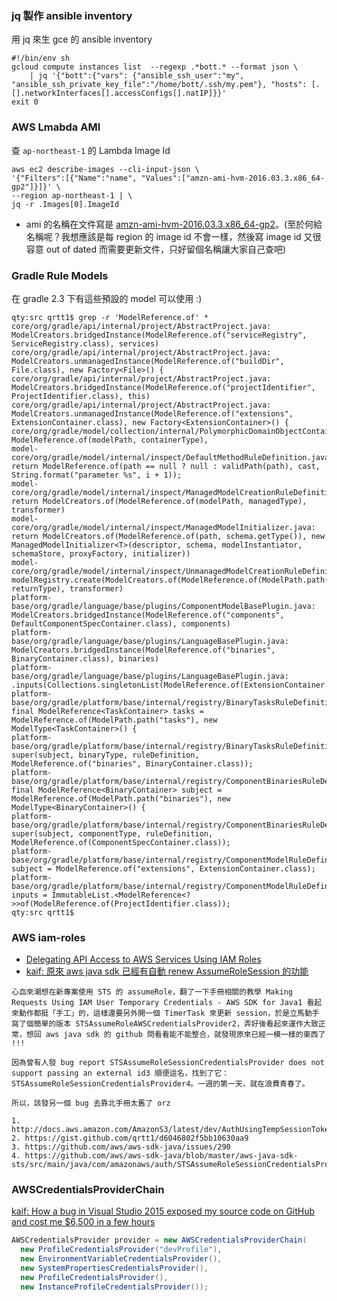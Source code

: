 
### jq 製作 ansible inventory

用 jq 來生 gce 的 ansible inventory

```
#!/bin/env sh
gcloud compute instances list  --regexp .*bott.* --format json \
    | jq '{"bott":{"vars": {"ansible_ssh_user":"my", "ansible_ssh_private_key_file":"/home/bott/.ssh/my.pem"}, "hosts": [.[].networkInterfaces[].accessConfigs[].natIP]}}'
exit 0
```

### AWS Lmabda AMI

查 `ap-northeast-1` 的 Lambda Image Id

```
aws ec2 describe-images --cli-input-json \
'{"Filters":[{"Name":"name", "Values":["amzn-ami-hvm-2016.03.3.x86_64-gp2"]}]}' \
--region ap-northeast-1 | \
jq -r .Images[0].ImageId
```

* ami 的名稱在文件寫是 [amzn-ami-hvm-2016.03.3.x86_64-gp2](http://docs.aws.amazon.com/lambda/latest/dg/current-supported-versions.html)。(至於何給名稱呢？我想應該是每 region 的 image id 不會一樣，然後寫 image id 又很容意 out of dated 而需要更新文件，只好留個名稱讓大家自己查吧)

### Gradle Rule Models

在 gradle 2.3 下有這些預設的 model 可以使用 :)

```
qty:src qrtt1$ grep -r 'ModelReference.of' *
core/org/gradle/api/internal/project/AbstractProject.java:                ModelCreators.bridgedInstance(ModelReference.of("serviceRegistry", ServiceRegistry.class), services)
core/org/gradle/api/internal/project/AbstractProject.java:                ModelCreators.unmanagedInstance(ModelReference.of("buildDir", File.class), new Factory<File>() {
core/org/gradle/api/internal/project/AbstractProject.java:                ModelCreators.bridgedInstance(ModelReference.of("projectIdentifier", ProjectIdentifier.class), this)
core/org/gradle/api/internal/project/AbstractProject.java:                ModelCreators.unmanagedInstance(ModelReference.of("extensions", ExtensionContainer.class), new Factory<ExtensionContainer>() {
core/org/gradle/model/collection/internal/PolymorphicDomainObjectContainerModelProjection.java:                        ModelReference.of(modelPath, containerType),
model-core/org/gradle/model/internal/inspect/DefaultMethodRuleDefinition.java:        return ModelReference.of(path == null ? null : validPath(path), cast, String.format("parameter %s", i + 1));
model-core/org/gradle/model/internal/inspect/ManagedModelCreationRuleDefinitionHandler.java:        return ModelCreators.of(ModelReference.of(modelPath, managedType), transformer)
model-core/org/gradle/model/internal/inspect/ManagedModelInitializer.java:        return ModelCreators.of(ModelReference.of(path, schema.getType()), new ManagedModelInitializer<T>(descriptor, schema, modelInstantiator, schemaStore, proxyFactory, initializer))
model-core/org/gradle/model/internal/inspect/UnmanagedModelCreationRuleDefinitionHandler.java:        modelRegistry.create(ModelCreators.of(ModelReference.of(ModelPath.path(modelName), returnType), transformer)
platform-base/org/gradle/language/base/plugins/ComponentModelBasePlugin.java:                ModelCreators.bridgedInstance(ModelReference.of("components", DefaultComponentSpecContainer.class), components)
platform-base/org/gradle/language/base/plugins/LanguageBasePlugin.java:                ModelCreators.bridgedInstance(ModelReference.of("binaries", BinaryContainer.class), binaries)
platform-base/org/gradle/language/base/plugins/LanguageBasePlugin.java:                        .inputs(Collections.singletonList(ModelReference.of(ExtensionContainer.class)))
platform-base/org/gradle/platform/base/internal/registry/BinaryTasksRuleDefinitionHandler.java:            final ModelReference<TaskContainer> tasks = ModelReference.of(ModelPath.path("tasks"), new ModelType<TaskContainer>() {
platform-base/org/gradle/platform/base/internal/registry/BinaryTasksRuleDefinitionHandler.java:            super(subject, binaryType, ruleDefinition, ModelReference.of("binaries", BinaryContainer.class));
platform-base/org/gradle/platform/base/internal/registry/ComponentBinariesRuleDefinitionHandler.java:            final ModelReference<BinaryContainer> subject = ModelReference.of(ModelPath.path("binaries"), new ModelType<BinaryContainer>() {
platform-base/org/gradle/platform/base/internal/registry/ComponentBinariesRuleDefinitionHandler.java:            super(subject, componentType, ruleDefinition, ModelReference.of(ComponentSpecContainer.class));
platform-base/org/gradle/platform/base/internal/registry/ComponentModelRuleDefinitionHandler.java:            subject = ModelReference.of("extensions", ExtensionContainer.class);
platform-base/org/gradle/platform/base/internal/registry/ComponentModelRuleDefinitionHandler.java:            inputs = ImmutableList.<ModelReference<?>>of(ModelReference.of(ProjectIdentifier.class));
qty:src qrtt1$
```

### AWS iam-roles

* [Delegating API Access to AWS Services Using IAM Roles](https://aws.amazon.com/tw/blogs/aws/delegating-api-access-to-aws-services-using-iam-roles/)
* [kaif: 原來 aws java sdk 已經有自動 renew AssumeRoleSession 的功能](https://kaif.io/z/programming/debates/eMepQ4JKw1)

```
心血來潮想在新專案使用 STS 的 assumeRole，翻了一下手冊相關的教學 Making Requests Using IAM User Temporary Credentials - AWS SDK for Java1 看起來動作都挺「手工」的，這樣還要另外開一個 TimerTask 來更新 session，於是立馬動手寫了個簡單的版本 STSAssumeRoleAWSCredentialsProvider2，弄好後看起來運作大致正常，想回 aws java sdk 的 github 問看看能不能整合，就發現原來已經一模一樣的東西了 !!!

因為曾有人發 bug report STSAssumeRoleSessionCredentialsProvider does not support passing an external id3 順便這名，找到了它： STSAssumeRoleSessionCredentialsProvider4。一週的第一天，就在浪費青春了。

所以，該發另一個 bug 去靠北手冊太舊了 orz

1. http://docs.aws.amazon.com/AmazonS3/latest/dev/AuthUsingTempSessionTokenJava.html
2. https://gist.github.com/qrtt1/d6046802f5bb10630aa9
3. https://github.com/aws/aws-sdk-java/issues/290
4. https://github.com/aws/aws-sdk-java/blob/master/aws-java-sdk-sts/src/main/java/com/amazonaws/auth/STSAssumeRoleSessionCredentialsProvider.java
```

### AWSCredentialsProviderChain

[kaif: How a bug in Visual Studio 2015 exposed my source code on GitHub and cost me $6,500 in a few hours](https://kaif.io/z/compiling/debates/gGmBnjUmoT)

```java
AWSCredentialsProvider provider = new AWSCredentialsProviderChain(
  new ProfileCredentialsProvider("devProfile"),
  new EnvironmentVariableCredentialsProvider(), 
  new SystemPropertiesCredentialsProvider(),
  new ProfileCredentialsProvider(), 
  new InstanceProfileCredentialsProvider());
```
